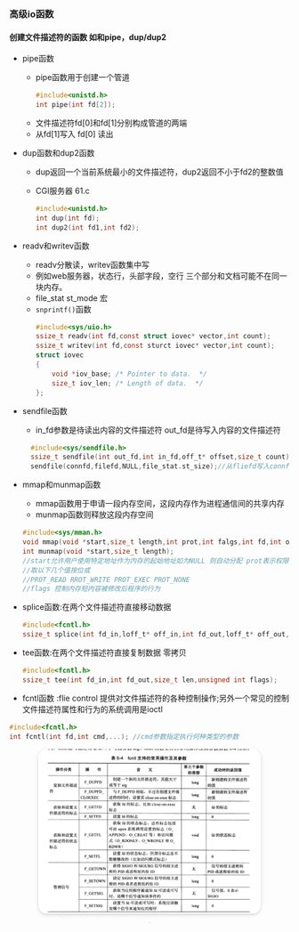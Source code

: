 
### 高级io函数

#### 创建文件描述符的函数 如和pipe，dup/dup2

- pipe函数
  - pipe函数用于创建一个管道
    ```c
    #include<unistd.h>
    int pipe(int fd[2]);
    ```
  - 文件描述符fd[0]和fd[1]分别构成管道的两端
  - 从fd[1]写入 fd[0] 读出
- dup函数和dup2函数
  - dup返回一个当前系统最小的文件描述符，dup2返回不小于fd2的整数值
  - CGI服务器 61.c

    ```c
    #include<unistd.h>
    int dup(int fd);
    int dup2(int fd1,int fd2);
    ```

- readv和writev函数
  - readv分散读，writev函数集中写
  - 例如web服务器，状态行，头部字段，空行 三个部分和文档可能不在同一块内存。
  - file_stat st_mode 宏 
  - `snprintf()`函数
    ```c
    #include<sys/uio.h>
    ssize_t readv(int fd,const struct iovec* vector,int count);
    ssize_t writev(int fd,const sturct iovec* vector,int count);
    struct iovec
    {
        void *iov_base;	/* Pointer to data.  */
        size_t iov_len;	/* Length of data.  */
    };
    ```
- sendfile函数
  - in_fd参数是待读出内容的文件描述符 out_fd是待写入内容的文件描述符
  ```c
    #include<sys/sendfile.h>
    ssize_t sendfile(int out_fd,int in_fd,off_t* offset,size_t count);
    sendfile(connfd,filefd,NULL,file_stat.st_size);//从fliefd写入connfd
    ```

- mmap和munmap函数
    - mmap函数用于申请一段内存空间，这段内存作为进程通信间的共享内存
    - munmap函数则释放这段内存空间
    ```c
    #include<sys/mman.h>
    void mmap(void *start,size_t length,int prot,int falgs,int fd,int off_set);
    int munmap(void *start,size_t length);
    //start允许用户使用特定地址作为内存的起始地址如为NULL 则自动分配 prot表示权限：
    //取以下几个值按位或
    //PROT_READ RROT_WRITE PROT_EXEC PROT_NONE
    //flags 控制内存短内容被修改后程序的行为
    ```   
- splice函数:在两个文件描述符直接移动数据
    ```c
    #include<fcntl.h>
    ssize_t splice(int fd_in,loff_t* off_in,int fd_out,loff_t* off_out,size_t len,unsigned int flags);
    ```
- tee函数:在两个文件描述符直接复制数据 零拷贝
    ```c
    #include<fcntl.h>
    ssize_t tee(int fd_in,int fd_out,size_t len,unsigned int flags);
    ```

- fcntl函数 :flie control 提供对文件描述符的各种控制操作;另外一个常见的控制文件描述符属性和行为的系统调用是ioctl
```c
#include<fcntl.h>
int fcntl(int fd,int cmd,...); //cmd参数指定执行何种类型的参数
```
<center>
    <img style="border-radius: 1.125em;
    box-shadow: 0 2px 4px 0 rgba(34,36,38,.12),0 2px 10px 0 rgba(34,36,38,.08);"
    src=img/2021-05-12-14-47-17.png
width=400px>
    <br>
    <div style="color:orange; border-bottom: 1px solid #d9d9d9;
    display: inline-block;
    color: #999;
    padding: 2px;"></div>
</center>


